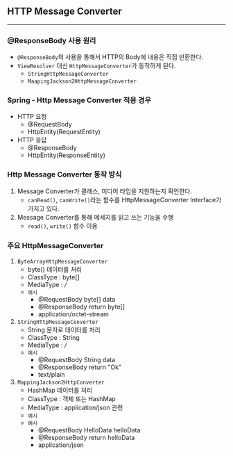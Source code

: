 ## HTTP Message Converter
---

### @ResponseBody 사용 원리 
- `@ResponseBody`의 사용을 통해서 HTTP의 Body에 내용은 직접 반환한다.
- `ViewResolver` 대신 `HttpMessageConverter`가 동작하게 된다.
  - `StringHttpMessageConverter`
  - `MaapingJackson2HttpMessageConverter`

### Spring - Http Message Converter 적용 경우
- HTTP 요청 
  - @RequestBody
  - HttpEntity(RequestEntity)
- HTTP 응답 
  - @ResponseBody
  - HttpEntity(ResponseEntity)

### Http Message Converter 동작 방식
1. Message Converter가 클래스, 미디어 타입을 지원하는지 확인한다.
   - `canRead()`, `canWrite()`라는 함수를 HttpMessageConverter Interface가 가지고 있다.
2. Message Converter를 통해 메세지를 읽고 쓰는 기능을 수행 
   - `read()`, `write()` 함수 이용


### 주요 HttpMessageConverter 
1. `ByteArrayHttpMessageConverter`
   - byte() 데이터를 처리
   - ClassType : byte[]
   - MediaType : */*
   - `예시`
     - @RequestBody byte[] data
     - @ResponseBody return byte[]
     - application/octet-stream
2. `StringHTtpMessageConverter`
   - String 문자로 데이터를 처리
   - ClassType : String
   - MediaType : */*
   - `예시`
     - @RequestBody String data
     - @ResponseBody return "Ok"
     - text/plain
3. `MappingJackson2HttpConverter`
   - HashMap 데이터를 처리
   - ClassType : 객체 또는 HashMap
   - MediaType : application/json 관련
   - `예시`
   - `예시`
     - @RequestBody HelloData helloData
     - @ResponseBody return helloData
     - application/json